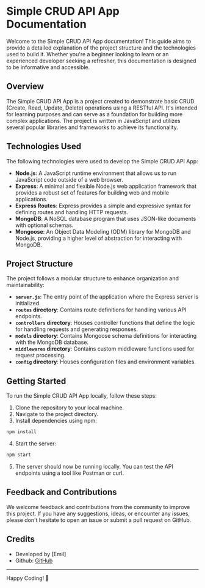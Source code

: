 # Simple CRUD API App Documentation

Welcome to the Simple CRUD API App documentation! This guide aims to provide a detailed explanation of the project structure and the technologies used to build it. Whether you're a beginner looking to learn or an experienced developer seeking a refresher, this documentation is designed to be informative and accessible.

## Overview

The Simple CRUD API App is a project created to demonstrate basic CRUD (Create, Read, Update, Delete) operations using a RESTful API. It's intended for learning purposes and can serve as a foundation for building more complex applications. The project is written in JavaScript and utilizes several popular libraries and frameworks to achieve its functionality.

## Technologies Used

The following technologies were used to develop the Simple CRUD API App:

- **Node.js**: A JavaScript runtime environment that allows us to run JavaScript code outside of a web browser.
- **Express**: A minimal and flexible Node.js web application framework that provides a robust set of features for building web and mobile applications.
- **Express Routes**: Express provides a simple and expressive syntax for defining routes and handling HTTP requests.
- **MongoDB**: A NoSQL database program that uses JSON-like documents with optional schemas.
- **Mongoose**: An Object Data Modeling (ODM) library for MongoDB and Node.js, providing a higher level of abstraction for interacting with MongoDB.

## Project Structure

The project follows a modular structure to enhance organization and maintainability:

- **`server.js`**: The entry point of the application where the Express server is initialized.
- **`routes` directory**: Contains route definitions for handling various API endpoints.
- **`controllers` directory**: Houses controller functions that define the logic for handling requests and generating responses.
- **`models` directory**: Contains Mongoose schema definitions for interacting with the MongoDB database.
- **`middlewares` directory**: Contains custom middleware functions used for request processing.
- **`config` directory**: Houses configuration files and environment variables.

## Getting Started

To run the Simple CRUD API App locally, follow these steps:

1. Clone the repository to your local machine.
2. Navigate to the project directory.
3. Install dependencies using npm:
```bash
npm install
```
4. Start the server:
```bash
npm start
```
5. The server should now be running locally. You can test the API endpoints using a tool like Postman or curl.

## Feedback and Contributions

We welcome feedback and contributions from the community to improve this project. If you have any suggestions, ideas, or encounter any issues, please don't hesitate to open an issue or submit a pull request on GitHub.

## Credits

- Developed by [Emil]
- Github: [GitHub](https://github.com/emilvase)

---

Happy Coding! 🚀
